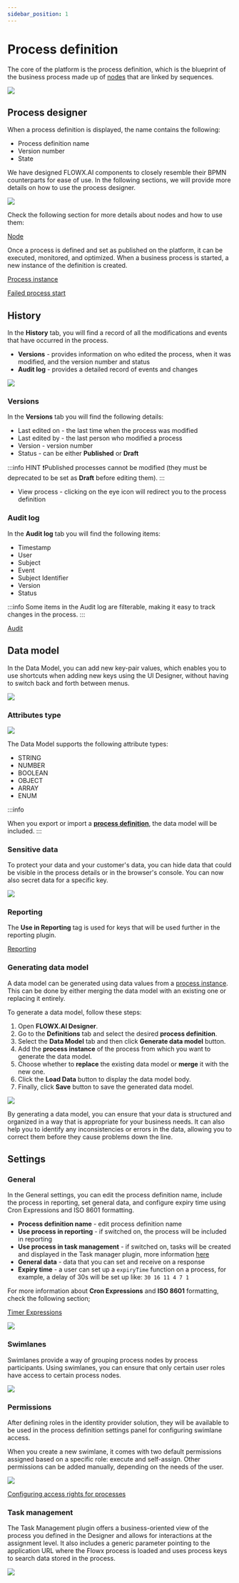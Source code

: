 ```yaml
---
sidebar_position: 1
--- 
```


# Process definition

The core of the platform is the process definition, which is the blueprint of the business process made up of [nodes](../../node) that are linked by sequences.

![](https://s3.eu-west-1.amazonaws.com/docx.flowx.ai/3.2/process_definitions_new.png)

## Process designer

When a process definition is displayed, the name contains the following:

* Process definition name 
* Version number
* State

We have designed FLOWX.AI components to closely resemble their BPMN counterparts for ease of use. In the following sections, we will provide more details on how to use the process designer.

![](https://s3.eu-west-1.amazonaws.com/docx.flowx.ai/3.2/process_def.png)

Check the following section for more details about nodes and how to use them:

[Node](../../node/node.md)

Once a process is defined and set as published on the platform, it can be executed, monitored, and optimized. When a business process is started, a new instance of the definition is created.

[Process instance](../active-process/process-instance/process-instance.md)

[Failed process start](../active-process/failed-process-start.md)

## History

In the **History** tab, you will find a record of all the modifications and events that have occurred in the process.

* **Versions** - provides information on who edited the process, when it was modified, and the version number and status
* **Audit log** - provides a detailed record of events and changes

![](https://s3.eu-west-1.amazonaws.com/docx.flowx.ai/3.2/process_audit.gif)

### Versions

In the **Versions** tab you will find the following details:

* Last edited on - the last time when the process was modified
* Last edited by - the last person who modified a process
* Version - version number
* Status - can be either **Published** or **Draft** 

:::info HINT
❗️Published processes cannot be modified (they must be deprecated to be set as **Draft** before editing them).
:::

* View process - clicking on the eye icon will redirect you to the process definition 

### Audit log

In the **Audit log** tab you will find the following items:

* Timestamp 
* User 
* Subject 
* Event 
* Subject Identifier 
* Version
* Status 

:::info
Some items in the Audit log are filterable, making it easy to track changes in the process.
:::

[Audit](../../../platform-deep-dive/core-components/core-extensions/audit.md)

## Data model

In the Data Model, you can add new key-pair values, which enables you to use shortcuts when adding new keys using the UI Designer, without having to switch back and forth between menus.

![](https://s3.eu-west-1.amazonaws.com/docx.flowx.ai/3.2/add_new_data_model.png)

### Attributes type

<div className = "image-scaled">

![](https://s3.eu-west-1.amazonaws.com/docx.flowx.ai/3.2/add_new_data_model.png)

</div>

The Data Model supports the following attribute types:

* STRING
* NUMBER
* BOOLEAN
* OBJECT
* ARRAY
* ENUM

:::info

When you export or import a [**process definition**](process-definition.md), the data model will be included.
:::

### Sensitive data

To protect your data and your customer's data, you can hide data that could be visible in the process details or in the browser's console. You can now also secret data for a specific key.

![](https://s3.eu-west-1.amazonaws.com/docx.flowx.ai/release-notes/sensitive_data_new.png)

### Reporting

The **Use in Reporting** tag is used for keys that will be used further in the reporting plugin.

[Reporting](../../../platform-deep-dive/plugins/custom-plugins/reporting/reporting.md)

### Generating data model

A data model can be generated using data values from a [process instance](../active-process/process-instance/process-instance.md). This can be done by either merging the data model with an existing one or replacing it entirely.

To generate a data model, follow these steps:

1. Open **FLOWX.AI Designer**.
2. Go to the **Definitions** tab and select the desired **process definition**.
3. Select the **Data Model** tab and then click **Generate data model** button.
4. Add the **process instance** of the process from which you want to generate the data model.
5. Choose whether to **replace** the existing data model or **merge** it with the new one.
6. Click the **Load Data** button to display the data model body.
7. Finally, click **Save** button to save the generated data model.


![](https://s3.eu-west-1.amazonaws.com/docx.flowx.ai/release-notes/generate_data_model.gif)

By generating a data model, you can ensure that your data is structured and organized in a way that is appropriate for your business needs. It can also help you to identify any inconsistencies or errors in the data, allowing you to correct them before they cause problems down the line.

## Settings

### General

In the General settings, you can edit the process definition name, include the process in reporting, set general data, and configure expiry time using Cron Expressions and ISO 8601 formatting.

* **Process definition name** - edit process definition name
* **Use process in reporting** - if switched on, the process will be included in reporting
* **Use process in task management** - if switched on, tasks will be created and displayed in the Task manager plugin, more information [here](../../../platform-deep-dive/plugins/custom-plugins/task-management/task-management.md)
* **General data** - data that you can set and receive on a response
* **Expiry time** - a user can set up a `expiryTime` function on a process, for example, a delay of 30s will be set up like: `30 16 11 4 7 1`

For more information about **Cron Expressions** and **ISO 8601** formatting, check the following section;

[Timer Expressions](../../../platform-overview/frameworks-and-standards/timer-expressions.md)

![](https://s3.eu-west-1.amazonaws.com/docx.flowx.ai/3.2/process_settings.png)

### Swimlanes

Swimlanes provide a way of grouping process nodes by process participants. Using swimlanes, you can ensure that only certain user roles have access to certain process nodes. 

![](https://s3.eu-west-1.amazonaws.com/docx.flowx.ai/3.2/process_swimlanes.png)

### Permissions

After defining roles in the identity provider solution, they will be available to be used in the process definition settings panel for configuring swimlane access. 

When you create a new swimlane, it comes with two default permissions assigned based on a specific role: execute and self-assign. Other permissions can be added manually, depending on the needs of the user.

![](https://s3.eu-west-1.amazonaws.com/docx.flowx.ai/3.2/process_permissions.png)


[Configuring access rights for processes](../../../platform-setup-guides/flowx-engine-setup-guide/configuring-access-roles-for-processes.md)

### Task management

The Task Management plugin offers a business-oriented view of the process you defined in the Designer and allows for interactions at the assignment level. It also includes a generic parameter pointing to the application URL where the Flowx process is loaded and uses process keys to search data stored in the process.

![](https://s3.eu-west-1.amazonaws.com/docx.flowx.ai/3.2/process_task_mngmnt.png)

